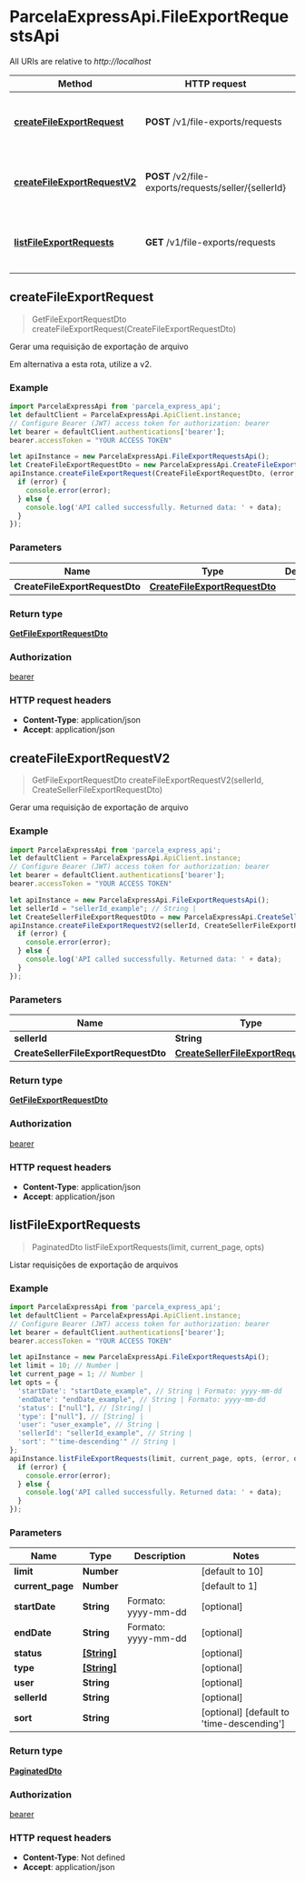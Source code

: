# ParcelaExpressApi.FileExportRequestsApi

All URIs are relative to *http://localhost*

Method | HTTP request | Description
------------- | ------------- | -------------
[**createFileExportRequest**](FileExportRequestsApi.md#createFileExportRequest) | **POST** /v1/file-exports/requests | Gerar uma requisição de exportação de arquivo
[**createFileExportRequestV2**](FileExportRequestsApi.md#createFileExportRequestV2) | **POST** /v2/file-exports/requests/seller/{sellerId} | Gerar uma requisição de exportação de arquivo
[**listFileExportRequests**](FileExportRequestsApi.md#listFileExportRequests) | **GET** /v1/file-exports/requests | Listar requisições de exportação de arquivos



## createFileExportRequest

> GetFileExportRequestDto createFileExportRequest(CreateFileExportRequestDto)

Gerar uma requisição de exportação de arquivo

Em alternativa a esta rota, utilize a v2.

### Example

```javascript
import ParcelaExpressApi from 'parcela_express_api';
let defaultClient = ParcelaExpressApi.ApiClient.instance;
// Configure Bearer (JWT) access token for authorization: bearer
let bearer = defaultClient.authentications['bearer'];
bearer.accessToken = "YOUR ACCESS TOKEN"

let apiInstance = new ParcelaExpressApi.FileExportRequestsApi();
let CreateFileExportRequestDto = new ParcelaExpressApi.CreateFileExportRequestDto(); // CreateFileExportRequestDto | 
apiInstance.createFileExportRequest(CreateFileExportRequestDto, (error, data, response) => {
  if (error) {
    console.error(error);
  } else {
    console.log('API called successfully. Returned data: ' + data);
  }
});
```

### Parameters


Name | Type | Description  | Notes
------------- | ------------- | ------------- | -------------
 **CreateFileExportRequestDto** | [**CreateFileExportRequestDto**](CreateFileExportRequestDto.md)|  | 

### Return type

[**GetFileExportRequestDto**](GetFileExportRequestDto.md)

### Authorization

[bearer](../README.md#bearer)

### HTTP request headers

- **Content-Type**: application/json
- **Accept**: application/json


## createFileExportRequestV2

> GetFileExportRequestDto createFileExportRequestV2(sellerId, CreateSellerFileExportRequestDto)

Gerar uma requisição de exportação de arquivo

### Example

```javascript
import ParcelaExpressApi from 'parcela_express_api';
let defaultClient = ParcelaExpressApi.ApiClient.instance;
// Configure Bearer (JWT) access token for authorization: bearer
let bearer = defaultClient.authentications['bearer'];
bearer.accessToken = "YOUR ACCESS TOKEN"

let apiInstance = new ParcelaExpressApi.FileExportRequestsApi();
let sellerId = "sellerId_example"; // String | 
let CreateSellerFileExportRequestDto = new ParcelaExpressApi.CreateSellerFileExportRequestDto(); // CreateSellerFileExportRequestDto | 
apiInstance.createFileExportRequestV2(sellerId, CreateSellerFileExportRequestDto, (error, data, response) => {
  if (error) {
    console.error(error);
  } else {
    console.log('API called successfully. Returned data: ' + data);
  }
});
```

### Parameters


Name | Type | Description  | Notes
------------- | ------------- | ------------- | -------------
 **sellerId** | **String**|  | 
 **CreateSellerFileExportRequestDto** | [**CreateSellerFileExportRequestDto**](CreateSellerFileExportRequestDto.md)|  | 

### Return type

[**GetFileExportRequestDto**](GetFileExportRequestDto.md)

### Authorization

[bearer](../README.md#bearer)

### HTTP request headers

- **Content-Type**: application/json
- **Accept**: application/json


## listFileExportRequests

> PaginatedDto listFileExportRequests(limit, current_page, opts)

Listar requisições de exportação de arquivos

### Example

```javascript
import ParcelaExpressApi from 'parcela_express_api';
let defaultClient = ParcelaExpressApi.ApiClient.instance;
// Configure Bearer (JWT) access token for authorization: bearer
let bearer = defaultClient.authentications['bearer'];
bearer.accessToken = "YOUR ACCESS TOKEN"

let apiInstance = new ParcelaExpressApi.FileExportRequestsApi();
let limit = 10; // Number | 
let current_page = 1; // Number | 
let opts = {
  'startDate': "startDate_example", // String | Formato: yyyy-mm-dd
  'endDate': "endDate_example", // String | Formato: yyyy-mm-dd
  'status': ["null"], // [String] | 
  'type': ["null"], // [String] | 
  'user': "user_example", // String | 
  'sellerId': "sellerId_example", // String | 
  'sort': "'time-descending'" // String | 
};
apiInstance.listFileExportRequests(limit, current_page, opts, (error, data, response) => {
  if (error) {
    console.error(error);
  } else {
    console.log('API called successfully. Returned data: ' + data);
  }
});
```

### Parameters


Name | Type | Description  | Notes
------------- | ------------- | ------------- | -------------
 **limit** | **Number**|  | [default to 10]
 **current_page** | **Number**|  | [default to 1]
 **startDate** | **String**| Formato: yyyy-mm-dd | [optional] 
 **endDate** | **String**| Formato: yyyy-mm-dd | [optional] 
 **status** | [**[String]**](String.md)|  | [optional] 
 **type** | [**[String]**](String.md)|  | [optional] 
 **user** | **String**|  | [optional] 
 **sellerId** | **String**|  | [optional] 
 **sort** | **String**|  | [optional] [default to &#39;time-descending&#39;]

### Return type

[**PaginatedDto**](PaginatedDto.md)

### Authorization

[bearer](../README.md#bearer)

### HTTP request headers

- **Content-Type**: Not defined
- **Accept**: application/json


